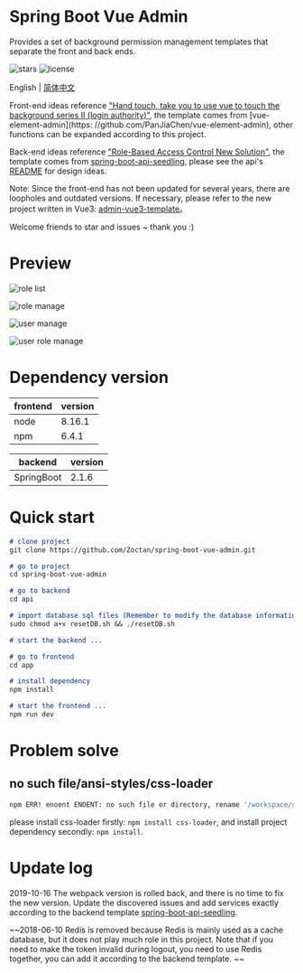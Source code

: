 # Spring Boot Vue Admin

Provides a set of background permission management templates that separate the front and back ends.

![stars](https://img.shields.io/github/stars/Zoctan/spring-boot-vue-admin.svg?style=flat-square&label=Stars)
![license](https://img.shields.io/github/license/Zoctan/spring-boot-vue-admin.svg?style=flat-square)

English | [简体中文](./README-zh.md)

Front-end ideas reference ["Hand touch, take you to use vue to touch the background series II (login authority)"](https://juejin.im/post/591aa14f570c35006961acac), the template comes from [vue-element-admin](https: //github.com/PanJiaChen/vue-element-admin), other functions can be expanded according to this project.

Back-end ideas reference ["Role-Based Access Control New Solution"](http://globeeip.iteye.com/blog/1236167), the template comes from [spring-boot-api-seedling](https://github.com/Zoctan/spring-boot-api-seedling.git), please see the api's [README](https://github.com/Zoctan/spring-boot-vue-admin/tree/master/api) for design ideas.

Note: Since the front-end has not been updated for several years, there are loopholes and outdated versions. If necessary, please refer to the new project written in Vue3: [admin-vue3-template](https://github.com/Zoctan/admin-vue3-template)。

Welcome friends to star and issues ~ thank you :)

# Preview

![role list](https://github.com/Zoctan/spring-boot-vue-admin/blob/master/README/1.png)

![role manage](https://github.com/Zoctan/spring-boot-vue-admin/blob/master/README/2.png)

![user manage](https://github.com/Zoctan/spring-boot-vue-admin/blob/master/README/3.png)

![user role manage](https://github.com/Zoctan/spring-boot-vue-admin/blob/master/README/4.png)

# Dependency version

frontend | version
--------|------
node    | 8.16.1
npm     | 6.4.1

backend    | version
-----------|------
SpringBoot | 2.1.6

# Quick start

```markdown
# clone project
git clone https://github.com/Zoctan/spring-boot-vue-admin.git

# go to project
cd spring-boot-vue-admin

# go to backend
cd api

# import database sql files (Remember to modify the database information)
sudo chmod a+x resetDB.sh && ./resetDB.sh

# start the backend ...

# go to frontend
cd app

# install dependency
npm install

# start the frontend ...
npm run dev
```

# Problem solve

## no such file/ansi-styles/css-loader

```bash
npm ERR! enoent ENOENT: no such file or directory, rename '/workspace/spring-boot-vue-admin/app/node_modules/.staging/css-loader-b931fe48/node_modules/ansi-styles' -> '/workspace/spring-boot-vue-admin/app/node_modules/.staging/ansi-styles-6535fafb'
```

please install css-loader firstly: `npm install css-loader`, and install project dependency secondly: `npm install`.

# Update log

2019-10-16 The webpack version is rolled back, and there is no time to fix the new version. Update the discovered issues and add services exactly according to the backend template [spring-boot-api-seedling](https://github.com/Zoctan/spring-boot-api-seedling.git).

~~2018-06-10 Redis is removed because Redis is mainly used as a cache database, but it does not play much role in this project. Note that if you need to make the token invalid during logout, you need to use Redis together, you can add it according to the backend template. ~~
